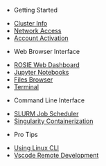 - Getting Started

* [Cluster Info](about.md)
* [Network Access](access.md)
* [Account Activation](activate.md)

- Web Browser Interface

* [ROSIE Web Dashboard](web/dashboard.md)
* [Jupyter Notebooks](web/ipynb.md)
* [Files Browser](web/files.md)
* [Terminal](web/terminal.md)

- Command Line Interface

* [SLURM Job Scheduler](cli/SLURM.md)
* [Singularity Containerization](cli/Singularity.md)

- Pro Tips

* [Using Linux CLI](tips/linux.md)
* [Vscode Remote Development](tips/vscode.md)